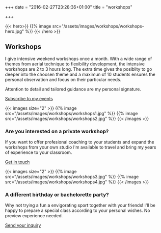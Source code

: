+++
date = "2016-02-27T23:28:36+01:00"
title = "workshops"

+++

{{< hero>}}
{{% image src="/assets/images/workshops/workshops-hero.jpg" %}}
{{< /hero >}}

## Workshops

I give intensive weekend workshops once a month. With a wide range of themes from aerial technique to flexibility development, the intensive workshops are 2 to 3 hours long. The extra time gives the posiblity to go deeper into the choosen theme and a maximun of 10 students ensures the personal observation and focus on their particular needs.

Attention to detail and tailored guidance are my personal signature.

[Subscribe to my events](https://www.facebook.com/MarcelaViola.Aerialist/events)

{{< images size="2" >}}
{{% image src="/assets/images/workshops/workshops1.jpg" %}}
{{% image src="/assets/images/workshops/workshops2.jpg" %}}
{{< /images >}}

### Are you interested on a private workshop? 
If you want to offer profesional coaching to your students and expand the workshops from your own studio I'm available to travel and bring my years of experience to your classroom.

[Get in touch](/contact)

{{< images size="2" >}}
{{% image src="/assets/images/workshops/workshops3.jpg" %}}
{{% image src="/assets/images/workshops/workshops4.jpg" %}}
{{< /images >}}

### A different birthday or bachelorette party?
Why not trying a fun a envigorating sport together with your friends! I'll be happy to prepare a special class according to your personal wishes. No preview experience needed. 

[Send your inquiry](mailto:marcela.aerialist@gmail.com?subject=Contact%20from%20your%20website)